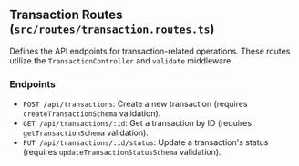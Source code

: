 ## Transaction Routes (`src/routes/transaction.routes.ts`)

Defines the API endpoints for transaction-related operations. These routes utilize the `TransactionController` and `validate` middleware.

### Endpoints

*   `POST /api/transactions`: Create a new transaction (requires `createTransactionSchema` validation).
*   `GET /api/transactions/:id`: Get a transaction by ID (requires `getTransactionSchema` validation).
*   `PUT /api/transactions/:id/status`: Update a transaction's status (requires `updateTransactionStatusSchema` validation).

